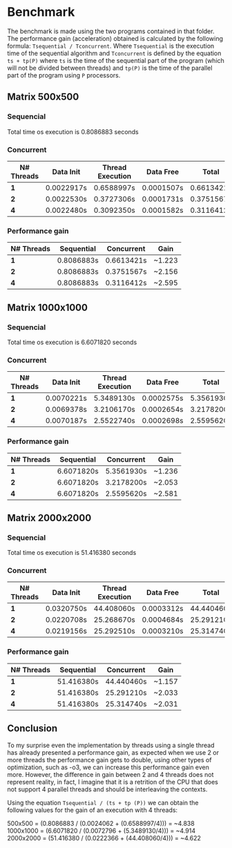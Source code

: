 # Benchmark

The benchmark is made using the two programs contained in that folder. The performance gain (acceleration) obtained is calculated by the following formula: `Tsequential / Tconcurrent`. Where `Tsequential` is the execution time of the sequential algorithm and `Tconcurrent` is defined by the equation `ts + tp(P)` where `ts` is the time of the sequential part of the program (which will not be divided between threads) and `tp(P)` is the time of the parallel part of the program using `P` processors.

## Matrix 500x500

### Sequencial 
Total time os execution is 0.8086883 seconds

### Concurrent
N# Threads | Data Init | Thread Execution | Data Free | Total
--- | --- | --- | --- | ---
**1** | 0.0022917s | 0.6588997s | 0.0001507s | 0.6613421s
**2** | 0.0022530s | 0.3727306s | 0.0001731s | 0.3751567s
**4** | 0.0022480s | 0.3092350s | 0.0001582s | 0.3116412s

### Performance gain
N# Threads | Sequential | Concurrent | Gain
--- | --- | --- | ---
**1** | 0.8086883s | 0.6613421s | ~1.223 
**2** | 0.8086883s | 0.3751567s | ~2.156
**4** | 0.8086883s | 0.3116412s | ~2.595

## Matrix 1000x1000

### Sequencial 
Total time os execution is 6.6071820 seconds

### Concurrent
N# Threads | Data Init | Thread Execution | Data Free | Total
--- | --- | --- | --- | ---
**1** | 0.0070221s | 5.3489130s | 0.0002575s | 5.3561930s
**2** | 0.0069378s | 3.2106170s | 0.0002654s | 3.2178200s
**4** | 0.0070187s | 2.5522740s | 0.0002698s | 2.5595620s

### Performance gain
N# Threads | Sequential | Concurrent | Gain
--- | --- | --- | ---
**1** | 6.6071820s | 5.3561930s | ~1.236 
**2** | 6.6071820s | 3.2178200s | ~2.053
**4** | 6.6071820s | 2.5595620s | ~2.581

## Matrix 2000x2000
### Sequencial 
Total time os execution is 51.416380 seconds

### Concurrent
N# Threads | Data Init | Thread Execution | Data Free | Total
--- | --- | --- | --- | ---
**1** | 0.0320750s | 44.408060s | 0.0003312s | 44.440460s
**2** | 0.0220708s | 25.268670s | 0.0004684s | 25.291210s
**4** | 0.0219156s | 25.292510s | 0.0003210s | 25.314740s

### Performance gain
N# Threads | Sequential | Concurrent | Gain
--- | --- | --- | ---
**1** | 51.416380s | 44.440460s | ~1.157 
**2** | 51.416380s | 25.291210s | ~2.033
**4** | 51.416380s | 25.314740s | ~2.031

## Conclusion
To my surprise even the implementation by threads using a single thread has already presented a performance gain, as expected when we use 2 or more threads the performance gain gets to double, using other types of optimization, such as -o3, we can increase this performance gain even more. However, the difference in gain between 2 and 4 threads does not represent reality, in fact, I imagine that it is a retrition of the CPU that does not support 4 parallel threads and should be interleaving the contexts.

Using the equation `Tsequential / (ts + tp (P))` we can obtain the following values for the gain of an execution with 4 threads:

500x500 = (0.8086883 / (0.0024062 + (0.6588997/4))) = ~4.838
1000x1000 = (6.6071820 / (0.0072796 + (5.3489130/4))) = ~4.914
2000x2000 = (51.416380 / (0.0222366 + (44.408060/4))) = ~4.622